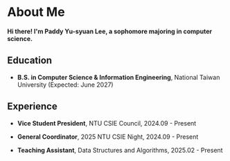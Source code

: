 # About Me

**Hi there! I'm Paddy Yu-syuan Lee, a sophomore majoring in computer science.**

## Education

* **B.S. in Computer Science & Information Engineering**, National Taiwan University (Expected: June 2027)


## Experience

* **Vice Student President**, NTU CSIE Council, 2024.09 - Present

* **General Coordinator**, 2025 NTU CSIE Night, 2024.09 - Present

* **Teaching Assistant**, Data Structures and Algorithms, 2025.02 - Present

